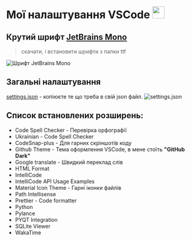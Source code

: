 # Мої налаштування VSCode <img height="32" width="32" src="https://cdn.simpleicons.org/visualstudiocode/#007ACC" />

## Крутий шрифт [JetBrains Mono](https://jetbrains.com/ru-ru/lp/mono/)

> скачати, і встановити шрифти з папки ttf

![Шрифт JetBrains Mono](https://github.com/ntwn/my-VSCode/assets/33979878/3319e74b-652f-41f6-aff7-cfad39cf7534)

## Загальні налаштування
[settings.json](https://github.com/ntwn/my-VSCode/blob/main/settings.json) - копіюєте те що треба в свій json файл.
![settings.json](https://github.com/ntwn/my-VSCode/assets/33979878/751dec5b-5cb1-426b-902f-48d31b0e9bb0)

## Список встановлених розширень:<br/>
- Code Spell Checker - Перевірка орфографії<br/>
- Ukrainian - Code Spell Checker
- CodeSnap-plus - Для гарних скріншотів коду<br/>
- Github Theme - Тема оформлення VSCode, в мене стоїть <b>"GitHub Dark"</b><br/>
- Google translate - Швидкий переклад слів<br/>
- HTML Format <br/>
- IntelliCode <br/>
- IntelliCode API Usage Examples <br/>
- Material Icon Theme - Гарні іконки файлів<br/>
- Path Intellisense <br/>
- Prettier - Code formatter <br/>
- Python <br/>
- Pylance <br/>
- PYQT Integration <br/>
- SQLite Viewer <br/>
- WakaTime <br/>
